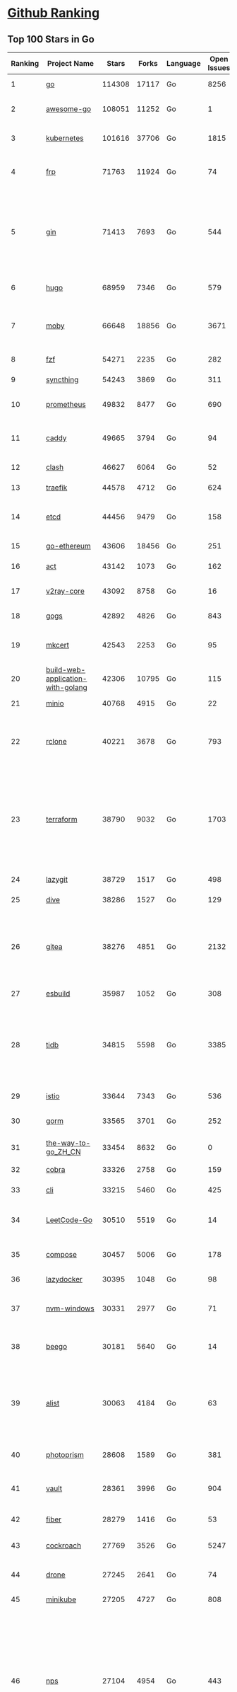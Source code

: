 [Github Ranking](../README.md)
==========

## Top 100 Stars in Go

| Ranking | Project Name | Stars | Forks | Language | Open Issues | Description | Last Commit |
| ------- | ------------ | ----- | ----- | -------- | ----------- | ----------- | ----------- |
| 1 | [go](https://github.com/golang/go) | 114308 | 17117 | Go | 8256 | The Go programming language | 2023-09-13T07:38:29Z |
| 2 | [awesome-go](https://github.com/avelino/awesome-go) | 108051 | 11252 | Go | 1 | A curated list of awesome Go frameworks, libraries and software | 2023-09-12T16:30:04Z |
| 3 | [kubernetes](https://github.com/kubernetes/kubernetes) | 101616 | 37706 | Go | 1815 | Production-Grade Container Scheduling and Management | 2023-09-13T08:35:55Z |
| 4 | [frp](https://github.com/fatedier/frp) | 71763 | 11924 | Go | 74 | A fast reverse proxy to help you expose a local server behind a NAT or firewall to the internet. | 2023-09-13T08:32:40Z |
| 5 | [gin](https://github.com/gin-gonic/gin) | 71413 | 7693 | Go | 544 | Gin is a HTTP web framework written in Go (Golang). It features a Martini-like API with much better performance -- up to 40 times faster. If you need smashing performance, get yourself some Gin. | 2023-09-13T06:39:49Z |
| 6 | [hugo](https://github.com/gohugoio/hugo) | 68959 | 7346 | Go | 579 | The world’s fastest framework for building websites. | 2023-09-13T08:10:43Z |
| 7 | [moby](https://github.com/moby/moby) | 66648 | 18856 | Go | 3671 | Moby Project - a collaborative project for the container ecosystem to assemble container-based systems | 2023-09-13T00:41:35Z |
| 8 | [fzf](https://github.com/junegunn/fzf) | 54271 | 2235 | Go | 282 | :cherry_blossom: A command-line fuzzy finder | 2023-09-12T13:19:32Z |
| 9 | [syncthing](https://github.com/syncthing/syncthing) | 54243 | 3869 | Go | 311 | Open Source Continuous File Synchronization | 2023-09-13T09:01:36Z |
| 10 | [prometheus](https://github.com/prometheus/prometheus) | 49832 | 8477 | Go | 690 | The Prometheus monitoring system and time series database. | 2023-09-13T08:54:44Z |
| 11 | [caddy](https://github.com/caddyserver/caddy) | 49665 | 3794 | Go | 94 | Fast and extensible multi-platform HTTP/1-2-3 web server with automatic HTTPS | 2023-09-12T16:30:31Z |
| 12 | [clash](https://github.com/Dreamacro/clash) | 46627 | 6064 | Go | 52 | A rule-based tunnel in Go. | 2023-09-11T20:04:52Z |
| 13 | [traefik](https://github.com/traefik/traefik) | 44578 | 4712 | Go | 624 | The Cloud Native Application Proxy | 2023-09-13T08:16:26Z |
| 14 | [etcd](https://github.com/etcd-io/etcd) | 44456 | 9479 | Go | 158 | Distributed reliable key-value store for the most critical data of a distributed system | 2023-09-13T09:01:05Z |
| 15 | [go-ethereum](https://github.com/ethereum/go-ethereum) | 43606 | 18456 | Go | 251 | Official Go implementation of the Ethereum protocol | 2023-09-13T07:21:51Z |
| 16 | [act](https://github.com/nektos/act) | 43142 | 1073 | Go | 162 | Run your GitHub Actions locally 🚀 | 2023-09-12T13:35:26Z |
| 17 | [v2ray-core](https://github.com/v2ray/v2ray-core) | 43092 | 8758 | Go | 16 | A platform for building proxies to bypass network restrictions. | 2023-09-13T03:35:28Z |
| 18 | [gogs](https://github.com/gogs/gogs) | 42892 | 4826 | Go | 843 | Gogs is a painless self-hosted Git service | 2023-09-12T03:48:33Z |
| 19 | [mkcert](https://github.com/FiloSottile/mkcert) | 42543 | 2253 | Go | 95 | A simple zero-config tool to make locally trusted development certificates with any names you'd like. | 2023-08-29T08:51:00Z |
| 20 | [build-web-application-with-golang](https://github.com/astaxie/build-web-application-with-golang) | 42306 | 10795 | Go | 115 | A golang ebook intro how to build a web with golang | 2023-09-01T02:56:13Z |
| 21 | [minio](https://github.com/minio/minio) | 40768 | 4915 | Go | 22 | High Performance Object Storage for AI | 2023-09-13T04:59:15Z |
| 22 | [rclone](https://github.com/rclone/rclone) | 40221 | 3678 | Go | 793 | "rsync for cloud storage" - Google Drive, S3, Dropbox, Backblaze B2, One Drive, Swift, Hubic, Wasabi, Google Cloud Storage, Yandex Files | 2023-09-13T07:06:51Z |
| 23 | [terraform](https://github.com/hashicorp/terraform) | 38790 | 9032 | Go | 1703 | Terraform enables you to safely and predictably create, change, and improve infrastructure. It is a source-available tool that codifies APIs into declarative configuration files that can be shared amongst team members, treated as code, edited, reviewed, and versioned. | 2023-09-12T23:06:50Z |
| 24 | [lazygit](https://github.com/jesseduffield/lazygit) | 38729 | 1517 | Go | 498 | simple terminal UI for git commands | 2023-09-13T07:17:12Z |
| 25 | [dive](https://github.com/wagoodman/dive) | 38286 | 1527 | Go | 129 | A tool for exploring each layer in a docker image | 2023-09-06T20:48:46Z |
| 26 | [gitea](https://github.com/go-gitea/gitea) | 38276 | 4851 | Go | 2132 | Git with a cup of tea! Painless self-hosted all-in-one software development service, including Git hosting, code review, team collaboration, package registry and CI/CD | 2023-09-13T08:54:11Z |
| 27 | [esbuild](https://github.com/evanw/esbuild) | 35987 | 1052 | Go | 308 | An extremely fast bundler for the web | 2023-09-13T08:48:46Z |
| 28 | [tidb](https://github.com/pingcap/tidb) | 34815 | 5598 | Go | 3385 | TiDB is an open-source, cloud-native, distributed, MySQL-Compatible database for elastic scale and real-time analytics. Try AI-powered Chat2Query free at : https://tidbcloud.com/free-trial | 2023-09-13T08:55:48Z |
| 29 | [istio](https://github.com/istio/istio) | 33644 | 7343 | Go | 536 | Connect, secure, control, and observe services. | 2023-09-13T08:25:31Z |
| 30 | [gorm](https://github.com/go-gorm/gorm) | 33565 | 3701 | Go | 252 | The fantastic ORM library for Golang, aims to be developer friendly | 2023-09-11T07:15:30Z |
| 31 | [the-way-to-go_ZH_CN](https://github.com/unknwon/the-way-to-go_ZH_CN) | 33454 | 8632 | Go | 0 | 《The Way to Go》中文译本，中文正式名《Go 入门指南》 | 2023-08-12T01:54:36Z |
| 32 | [cobra](https://github.com/spf13/cobra) | 33326 | 2758 | Go | 159 | A Commander for modern Go CLI interactions | 2023-09-11T10:34:22Z |
| 33 | [cli](https://github.com/cli/cli) | 33215 | 5460 | Go | 425 | GitHub’s official command line tool | 2023-09-13T02:46:36Z |
| 34 | [LeetCode-Go](https://github.com/halfrost/LeetCode-Go) | 30510 | 5519 | Go | 14 | ✅ Solutions to LeetCode by Go, 100% test coverage, runtime beats 100% / LeetCode 题解 | 2023-08-01T14:41:22Z |
| 35 | [compose](https://github.com/docker/compose) | 30457 | 5006 | Go | 178 | Define and run multi-container applications with Docker | 2023-09-13T08:41:11Z |
| 36 | [lazydocker](https://github.com/jesseduffield/lazydocker) | 30395 | 1048 | Go | 98 | The lazier way to manage everything docker | 2023-09-13T06:26:31Z |
| 37 | [nvm-windows](https://github.com/coreybutler/nvm-windows) | 30331 | 2977 | Go | 71 | A node.js version management utility for Windows. Ironically written in Go. | 2023-08-17T06:59:00Z |
| 38 | [beego](https://github.com/beego/beego) | 30181 | 5640 | Go | 14 | beego is an open-source, high-performance web framework for the Go programming language. | 2023-09-12T12:34:00Z |
| 39 | [alist](https://github.com/alist-org/alist) | 30063 | 4184 | Go | 63 | 🗂️A file list/WebDAV program that supports multiple storages, powered by Gin and Solidjs. / 一个支持多存储的文件列表/WebDAV程序，使用 Gin 和 Solidjs。 | 2023-09-13T08:06:33Z |
| 40 | [photoprism](https://github.com/photoprism/photoprism) | 28608 | 1589 | Go | 381 | AI-Powered Photos App for the Decentralized Web 🌈💎✨ | 2023-09-12T12:36:05Z |
| 41 | [vault](https://github.com/hashicorp/vault) | 28361 | 3996 | Go | 904 | A tool for secrets management, encryption as a service, and privileged access management | 2023-09-13T03:15:50Z |
| 42 | [fiber](https://github.com/gofiber/fiber) | 28279 | 1416 | Go | 53 | ⚡️ Express inspired web framework written in Go | 2023-09-13T04:24:40Z |
| 43 | [cockroach](https://github.com/cockroachdb/cockroach) | 27769 | 3526 | Go | 5247 | CockroachDB - the open source, cloud-native distributed SQL database. | 2023-09-13T06:46:17Z |
| 44 | [drone](https://github.com/harness/drone) | 27245 | 2641 | Go | 74 | Drone is a Container-Native, Continuous Delivery Platform | 2023-09-01T05:23:41Z |
| 45 | [minikube](https://github.com/kubernetes/minikube) | 27205 | 4727 | Go | 808 | Run Kubernetes locally | 2023-09-12T21:55:13Z |
| 46 | [nps](https://github.com/ehang-io/nps) | 27104 | 4954 | Go | 443 | 一款轻量级、高性能、功能强大的内网穿透代理服务器。支持tcp、udp、socks5、http等几乎所有流量转发，可用来访问内网网站、本地支付接口调试、ssh访问、远程桌面，内网dns解析、内网socks5代理等等……，并带有功能强大的web管理端。a lightweight, high-performance, powerful intranet penetration proxy server, with a powerful web management terminal. | 2023-07-17T03:53:54Z |
| 47 | [consul](https://github.com/hashicorp/consul) | 26895 | 4378 | Go | 1090 | Consul is a distributed, highly available, and data center aware solution to connect and configure applications across dynamic, distributed infrastructure. | 2023-09-13T08:06:11Z |
| 48 | [echo](https://github.com/labstack/echo) | 26574 | 2200 | Go | 50 | High performance, minimalist Go web framework | 2023-09-12T19:23:30Z |
| 49 | [portainer](https://github.com/portainer/portainer) | 26519 | 2238 | Go | 332 | Making Docker and Kubernetes management easy. | 2023-09-13T07:09:23Z |
| 50 | [influxdb](https://github.com/influxdata/influxdb) | 26077 | 3424 | Go | 1752 | Scalable datastore for metrics, events, and real-time analytics | 2023-09-12T21:28:17Z |
| 51 | [pocketbase](https://github.com/pocketbase/pocketbase) | 25826 | 1071 | Go | 40 | Open Source realtime backend in 1 file | 2023-09-12T17:00:08Z |
| 52 | [go-zero](https://github.com/zeromicro/go-zero) | 25450 | 3609 | Go | 318 | A cloud-native Go microservices framework with cli tool for productivity. | 2023-09-12T19:21:44Z |
| 53 | [kit](https://github.com/go-kit/kit) | 25402 | 2449 | Go | 35 | A standard library for microservices. | 2023-09-05T12:47:44Z |
| 54 | [helm](https://github.com/helm/helm) | 24917 | 6868 | Go | 260 | The Kubernetes Package Manager | 2023-09-13T04:24:47Z |
| 55 | [k3s](https://github.com/k3s-io/k3s) | 24418 | 2117 | Go | 96 | Lightweight Kubernetes | 2023-09-12T21:40:29Z |
| 56 | [iris](https://github.com/kataras/iris) | 24336 | 2487 | Go | 90 | The fastest HTTP/2 Go Web Framework. New, modern and easy to learn. Fast development with Code you control. Unbeatable cost-performance ratio :rocket: | 2023-09-12T07:03:59Z |
| 57 | [viper](https://github.com/spf13/viper) | 23984 | 1971 | Go | 373 | Go configuration with fangs | 2023-09-12T14:58:28Z |
| 58 | [v2ray-core](https://github.com/v2fly/v2ray-core) | 23804 | 3767 | Go | 45 | A platform for building proxies to bypass network restrictions. | 2023-09-12T22:55:52Z |
| 59 | [nsq](https://github.com/nsqio/nsq) | 23756 | 2889 | Go | 50 | A realtime distributed messaging platform | 2023-07-16T20:11:26Z |
| 60 | [croc](https://github.com/schollz/croc) | 23537 | 1001 | Go | 118 | Easily and securely send things from one computer to another :crocodile: :package: | 2023-09-05T03:06:06Z |
| 61 | [micro](https://github.com/zyedidia/micro) | 22671 | 1149 | Go | 698 | A modern and intuitive terminal-based text editor | 2023-09-13T02:10:07Z |
| 62 | [hub](https://github.com/mislav/hub) | 22527 | 2407 | Go | 239 | A command-line tool that makes git easier to use with GitHub. | 2023-07-25T10:30:58Z |
| 63 | [dapr](https://github.com/dapr/dapr) | 22262 | 1737 | Go | 356 | Dapr is a portable, event-driven, runtime for building distributed applications across cloud and edge. | 2023-09-13T08:06:23Z |
| 64 | [lux](https://github.com/iawia002/lux) | 22013 | 2564 | Go | 450 | 👾 Fast and simple video download library and CLI tool written in Go | 2023-09-13T08:58:09Z |
| 65 | [rancher](https://github.com/rancher/rancher) | 21538 | 2879 | Go | 2526 | Complete container management platform | 2023-09-13T04:38:46Z |
| 66 | [k6](https://github.com/grafana/k6) | 21455 | 1125 | Go | 438 | A modern load testing tool, using Go and JavaScript - https://k6.io | 2023-09-13T08:15:22Z |
| 67 | [kratos](https://github.com/go-kratos/kratos) | 21340 | 3902 | Go | 95 | Your ultimate Go microservices framework for the cloud-native era. | 2023-09-11T18:54:15Z |
| 68 | [fyne](https://github.com/fyne-io/fyne) | 21288 | 1220 | Go | 544 | Cross platform GUI toolkit in Go inspired by Material Design | 2023-09-12T20:38:31Z |
| 69 | [restic](https://github.com/restic/restic) | 21149 | 1346 | Go | 387 | Fast, secure, efficient backup program | 2023-09-06T20:55:49Z |
| 70 | [delve](https://github.com/go-delve/delve) | 21022 | 2102 | Go | 94 | Delve is a debugger for the Go programming language. | 2023-09-12T20:55:45Z |
| 71 | [filebrowser](https://github.com/filebrowser/filebrowser) | 20827 | 2482 | Go | 75 | 📂 Web File Browser | 2023-09-12T14:13:26Z |
| 72 | [go-micro](https://github.com/go-micro/go-micro) | 20815 | 2326 | Go | 78 | A Go microservices framework | 2023-08-07T08:46:20Z |
| 73 | [harbor](https://github.com/goharbor/harbor) | 20812 | 4445 | Go | 562 | An open source trusted cloud native registry project that stores, signs, and scans content. | 2023-09-13T08:14:34Z |
| 74 | [colly](https://github.com/gocolly/colly) | 20725 | 1642 | Go | 142 | Elegant Scraper and Crawler Framework for Golang | 2023-09-13T02:45:15Z |
| 75 | [testify](https://github.com/stretchr/testify) | 20563 | 1495 | Go | 259 | A toolkit with common assertions and mocks that plays nicely with the standard library | 2023-09-12T10:49:28Z |
| 76 | [learn-go-with-tests](https://github.com/quii/learn-go-with-tests) | 20121 | 2653 | Go | 38 | Learn Go with test-driven development | 2023-09-12T08:35:35Z |
| 77 | [fasthttp](https://github.com/valyala/fasthttp) | 20115 | 1674 | Go | 71 | Fast HTTP package for Go. Tuned for high performance. Zero memory allocations in hot paths. Up to 10x faster than net/http | 2023-09-09T12:29:37Z |
| 78 | [loki](https://github.com/grafana/loki) | 20048 | 2915 | Go | 1027 | Like Prometheus, but for logs. | 2023-09-12T22:14:06Z |
| 79 | [websocket](https://github.com/gorilla/websocket) | 19801 | 3395 | Go | 29 | Package gorilla/websocket is a fast, well-tested and widely used WebSocket implementation for Go. | 2023-09-12T15:18:48Z |
| 80 | [bubbletea](https://github.com/charmbracelet/bubbletea) | 19686 | 619 | Go | 46 | A powerful little TUI framework 🏗 | 2023-09-06T17:24:44Z |
| 81 | [harbor](https://github.com/goharbor/harbor) | 20812 | 4445 | Go | 562 | An open source trusted cloud native registry project that stores, signs, and scans content. | 2023-09-13T08:14:34Z |
| 82 | [colly](https://github.com/gocolly/colly) | 20725 | 1642 | Go | 142 | Elegant Scraper and Crawler Framework for Golang | 2023-09-13T02:45:15Z |
| 83 | [cli](https://github.com/urfave/cli) | 20689 | 1697 | Go | 40 | A simple, fast, and fun package for building command line apps in Go | 2023-09-02T22:04:39Z |
| 84 | [testify](https://github.com/stretchr/testify) | 20563 | 1495 | Go | 259 | A toolkit with common assertions and mocks that plays nicely with the standard library | 2023-09-12T10:49:28Z |
| 85 | [learn-go-with-tests](https://github.com/quii/learn-go-with-tests) | 20121 | 2653 | Go | 38 | Learn Go with test-driven development | 2023-09-12T08:35:35Z |
| 86 | [fasthttp](https://github.com/valyala/fasthttp) | 20115 | 1674 | Go | 71 | Fast HTTP package for Go. Tuned for high performance. Zero memory allocations in hot paths. Up to 10x faster than net/http | 2023-09-09T12:29:37Z |
| 87 | [loki](https://github.com/grafana/loki) | 20048 | 2915 | Go | 1027 | Like Prometheus, but for logs. | 2023-09-12T22:14:06Z |
| 88 | [websocket](https://github.com/gorilla/websocket) | 19801 | 3395 | Go | 29 | Package gorilla/websocket is a fast, well-tested and widely used WebSocket implementation for Go. | 2023-09-12T15:18:48Z |
| 89 | [bubbletea](https://github.com/charmbracelet/bubbletea) | 19686 | 619 | Go | 46 | A powerful little TUI framework 🏗 | 2023-09-06T17:24:44Z |
| 90 | [zap](https://github.com/uber-go/zap) | 19679 | 1398 | Go | 98 | Blazing fast, structured, leveled logging in Go. | 2023-09-10T03:56:13Z |
| 91 | [dgraph](https://github.com/dgraph-io/dgraph) | 19589 | 1485 | Go | 208 | The high-performance database for modern applications | 2023-09-13T04:53:32Z |
| 92 | [mux](https://github.com/gorilla/mux) | 19159 | 1805 | Go | 10 | Package gorilla/mux is a powerful HTTP router and URL matcher for building Go web servers with 🦍 | 2023-09-03T20:05:09Z |
| 93 | [podman](https://github.com/containers/podman) | 19050 | 2052 | Go | 423 | Podman: A tool for managing OCI containers and pods. | 2023-09-13T06:55:00Z |
| 94 | [Cloudreve](https://github.com/cloudreve/Cloudreve) | 18908 | 3125 | Go | 203 | 🌩支持多家云存储的云盘系统 (Self-hosted file management and sharing system, supports multiple storage providers) | 2023-09-06T06:46:17Z |
| 95 | [grpc-go](https://github.com/grpc/grpc-go) | 18831 | 4113 | Go | 131 | The Go language implementation of gRPC. HTTP/2 based RPC | 2023-09-13T04:41:40Z |
| 96 | [trivy](https://github.com/aquasecurity/trivy) | 18585 | 1853 | Go | 153 | Find vulnerabilities, misconfigurations, secrets, SBOM in containers, Kubernetes, code repositories, clouds and more | 2023-09-13T08:06:31Z |
| 97 | [AdGuardHome](https://github.com/AdguardTeam/AdGuardHome) | 18493 | 1529 | Go | 874 | Network-wide ads & trackers blocking DNS server | 2023-09-12T17:29:17Z |
| 98 | [memos](https://github.com/usememos/memos) | 18302 | 1320 | Go | 185 | A privacy-first, lightweight note-taking service. Easily capture and share your great thoughts. | 2023-09-13T01:12:58Z |
| 99 | [gin-vue-admin](https://github.com/flipped-aurora/gin-vue-admin) | 18262 | 5532 | Go | 37 | 基于vite+vue3+gin搭建的开发基础平台（支持TS,JS混用），集成jwt鉴权，权限管理，动态路由，显隐可控组件，分页封装，多点登录拦截，资源权限，上传下载，代码生成器，表单生成器,chatGPT自动查表等开发必备功能。 | 2023-09-13T03:42:38Z |
| 100 | [jaeger](https://github.com/jaegertracing/jaeger) | 18247 | 2237 | Go | 329 | CNCF Jaeger, a Distributed Tracing Platform | 2023-09-13T00:48:59Z |

